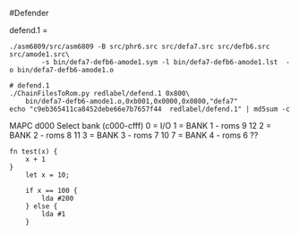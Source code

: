 #Defender

defend.1 = 

	./asm6809/src/asm6809 -B src/phr6.src src/defa7.src src/defb6.src src/amode1.src\
	 		-s bin/defa7-defb6-amode1.sym -l bin/defa7-defb6-amode1.lst  -o bin/defa7-defb6-amode1.o

	# defend.1
	./ChainFilesToRom.py redlabel/defend.1 0x800\
		bin/defa7-defb6-amode1.o,0xb001,0x0000,0x0800,"defa7"
	echo "c9eb365411ca8452debe66e7b7657f44  redlabel/defend.1" | md5sum -c


MAPC
d000 Select bank (c000-cfff)
      0 = I/O
      1 = BANK 1 - roms 9 12
      2 = BANK 2 - roms 8 11
      3 = BANK 3 - roms 7 10
      7 = BANK 4 - roms 6 ??

```
fn test(x) {
    x + 1
}
    let x = 10;

    if x == 100 {
        lda #200
    } else {
        lda #1
    }

```

